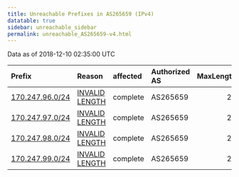 ```yaml
---
title: Unreachable Prefixes in AS265659 (IPv4)
datatable: true
sidebar: unreachable_sidebar
permalink: unreachable_AS265659-v4.html
---
```


Data as of 2018-12-10 02:35:00 UTC


<div class="datatable-begin"></div>

| Prefix                                                   | Reason                                                                                                     | affected   | Authorized AS   |   MaxLength | Anchor                                         |   unreachable /24s |
|:---------------------------------------------------------|:-----------------------------------------------------------------------------------------------------------|:-----------|:----------------|------------:|:-----------------------------------------------|-------------------:|
| [170.247.96.0/24](https://stat.ripe.net/170.247.96.0/24) | [INVALID LENGTH](https://rpki-validator.ripe.net/announcement-preview?asn=AS265659&prefix=170.247.96.0/24) | complete   | AS265659        |          22 | [LACNIC](unreachable_LACNIC_RPKI_Root-v4.html) |                  1 |
| [170.247.97.0/24](https://stat.ripe.net/170.247.97.0/24) | [INVALID LENGTH](https://rpki-validator.ripe.net/announcement-preview?asn=AS265659&prefix=170.247.97.0/24) | complete   | AS265659        |          22 | [LACNIC](unreachable_LACNIC_RPKI_Root-v4.html) |                  1 |
| [170.247.98.0/24](https://stat.ripe.net/170.247.98.0/24) | [INVALID LENGTH](https://rpki-validator.ripe.net/announcement-preview?asn=AS265659&prefix=170.247.98.0/24) | complete   | AS265659        |          22 | [LACNIC](unreachable_LACNIC_RPKI_Root-v4.html) |                  1 |
| [170.247.99.0/24](https://stat.ripe.net/170.247.99.0/24) | [INVALID LENGTH](https://rpki-validator.ripe.net/announcement-preview?asn=AS265659&prefix=170.247.99.0/24) | complete   | AS265659        |          22 | [LACNIC](unreachable_LACNIC_RPKI_Root-v4.html) |                  1 |

<div class="datatable-end"></div>